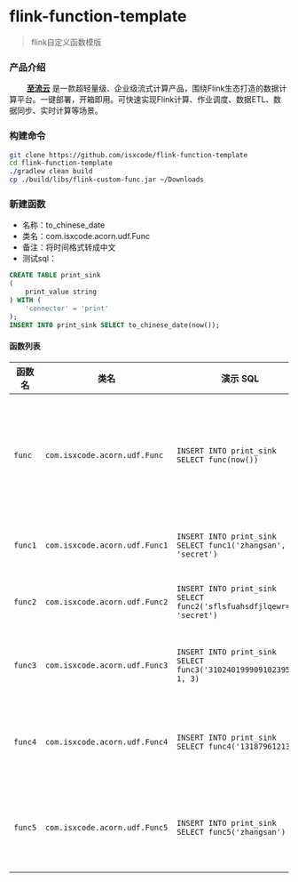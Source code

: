 # flink-function-template

> flink自定义函数模版

### 产品介绍

&nbsp;&nbsp;&nbsp;&nbsp;&nbsp;&nbsp;&nbsp; [**至流云**](https://zhiliuyun.isxcode.com)
是一款超轻量级、企业级流式计算产品，围绕Flink生态打造的数据计算平台。一键部署，开箱即用。可快速实现Flink计算、作业调度、数据ETL、数据同步、实时计算等场景。

### 构建命令

```bash
git clone https://github.com/isxcode/flink-function-template
cd flink-function-template
./gradlew clean build
cp ./build/libs/flink-custom-func.jar ~/Downloads
```

### 新建函数

- 名称：to_chinese_date
- 类名：com.isxcode.acorn.udf.Func
- 备注：将时间格式转成中文
- 测试sql：

```sql
CREATE TABLE print_sink
(
    print_value string
) WITH (
    'connector' = 'print'
);
INSERT INTO print_sink SELECT to_chinese_date(now());
```

#### 函数列表

| 函数名     | 类名                            | 演示 SQL                                                                 | 说明        | 备注                                                                                                                                                                                                                                              |
|---------|-------------------------------|------------------------------------------------------------------------|-----------|-------------------------------------------------------------------------------------------------------------------------------------------------------------------------------------------------------------------------------------------------|
| `func`  | `com.isxcode.acorn.udf.Func`  | `INSERT INTO print_sink SELECT func(now())`                            | 将时间格式转成中文 | 需要额外下载依赖：[hutool-all-5.8.27.jar](https://repo1.maven.org/maven2/cn/hutool/hutool-all/5.8.27/hutool-all-5.8.27.jar)                                                                                                                              |
| `func1` | `com.isxcode.acorn.udf.Func1` | `INSERT INTO print_sink SELECT func1('zhangsan', 'secret')`            | 对称加密      | 需要额外下载依赖：[hutool-all-5.8.27.jar](https://repo1.maven.org/maven2/cn/hutool/hutool-all/5.8.27/hutool-all-5.8.27.jar)                                                                                                                              |
| `func2` | `com.isxcode.acorn.udf.Func2` | `INSERT INTO print_sink SELECT func2('sflsfuahsdfjlqewr==', 'secret')` | 对称解密      | 需要额外下载依赖：[hutool-all-5.8.27.jar](https://repo1.maven.org/maven2/cn/hutool/hutool-all/5.8.27/hutool-all-5.8.27.jar)                                                                                                                              |
| `func3` | `com.isxcode.acorn.udf.Func3` | `INSERT INTO print_sink SELECT func3('310240199909102395', 1, 3)`      | 身份证脱敏     | 需要额外下载依赖：[hutool-all-5.8.27.jar](https://repo1.maven.org/maven2/cn/hutool/hutool-all/5.8.27/hutool-all-5.8.27.jar)                                                                                                                              |
| `func4` | `com.isxcode.acorn.udf.Func4` | `INSERT INTO print_sink SELECT func4('13187961213')`                   | 手机号码脱敏    | 需要额外下载依赖：[hutool-all-5.8.27.jar](https://repo1.maven.org/maven2/cn/hutool/hutool-all/5.8.27/hutool-all-5.8.27.jar)                                                                                                                              |
| `func5` | `com.isxcode.acorn.udf.Func5` | `INSERT INTO print_sink SELECT func5('zhangsan')`                      | 国密随机加密    | 需要额外下载依赖：[hutool-all-5.8.27.jar](https://repo1.maven.org/maven2/cn/hutool/hutool-all/5.8.27/hutool-all-5.8.27.jar)、[bcprov-jdk18on-1.78.1.jar](https://repo1.maven.org/maven2/org/bouncycastle/bcprov-jdk18on/1.78.1/bcprov-jdk18on-1.78.1.jar) |
